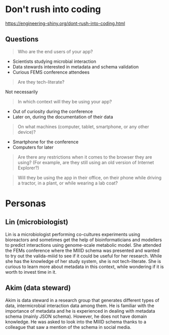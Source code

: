 # Don't rush into coding

<https://engineering-shiny.org/dont-rush-into-coding.html>

## Questions


> Who are the end users of your app?

* Scientists studying microbial interaction
* Data stewards interested in metadata and schema validation
* Curious FEMS conference attendees 


> Are they tech-literate?

Not necessarily

> In which context will they be using your app?

* Out of curiosity during the conference
* Later on, during the documentation of their data

> On what machines (computer, tablet, smartphone, or any other device)?

* Smartphone for the conference
* Computers for later

> Are there any restrictions when it comes to the browser they are using? (For example, are they still using an old version of Internet Explorer?)

> Will they be using the app in their office, on their phone while driving a tractor, in a plant, or while wearing a lab coat?


# Personas

## Lin (microbiologist)

Lin is a microbiologist performing co-cultures experiments using bioreactors and sometimes get the help of bioinformaticians and modellers to predict interactions using genome-scale metabolic model.
She attended the FEMs conference where the MIIID schema was presented and wanted to try out the valida-miiid to see if it could be useful for her research.
While she has the knowledge of her study system, she is not tech-literate. She is curious to learn more about metadata in this context, while wondering if it is worth to invest time in it.


## Akim (data steward)

Akim is data steward in a research group that generates different types of data, intermicrobial interaction data among them. He is familiar with the importance of metadata and he is experienced in dealing with metadata schema (mainly JSON schema). However, he does not have domain knowledge. He was asked to look into the MIIID schema thanks to a colleague that saw a mention of the schema in social media.


